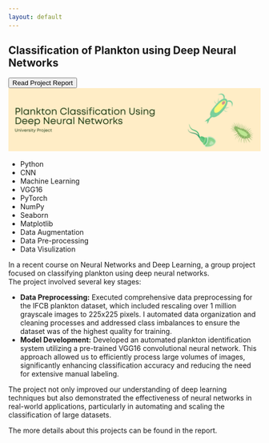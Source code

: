 ```yaml
---
layout: default
---
```


[<i class="fa-solid fa-arrow-left"></i>](/) 
<div class="post_header">
<h2 class="post_title">Classification of Plankton using Deep Neural Networks</h2><a href="https://docs.google.com/document/d/1tu7Ypgp9k76RaQQJ1tQX44zW1pCJ1CKx_9y7Cyzj7AQ/edit?usp=sharing">
  <button class="button">Read Project Report</button>
</a>
</div>
<div class="card">
    <img class="card-image" src="/assets/img/Planton Classification.png" alt="Project Image">
    <ul class="skills">
      <li>Python</li>
      <li>CNN</li>
      <li>Machine Learning</li>
      <li>VGG16</li>
      <li>PyTorch</li>
      <li>NumPy</li>
      <li>Seaborn</li>
      <li>Matplotlib</li>
      <li>Data Augmentation</li>
      <li>Data Pre-processing</li>
      <li>Data Visulization</li>
    </ul>
<p class="user_des">
In a recent course on Neural Networks and Deep Learning, a group project focused on classifying plankton using deep neural networks. <br> The project involved several key stages:</p>
<ul class="item_des">
    <li class="item_des"><strong>Data Preprocessing:</strong> Executed comprehensive data preprocessing for the IFCB plankton dataset, which included rescaling over 1 million grayscale images to 225x225 pixels. I automated data organization and cleaning processes and addressed class imbalances to ensure the dataset was of the highest quality for training.</li>
    <li class="item_des"><strong>Model Development:</strong> Developed an automated plankton identification system utilizing a pre-trained VGG16 convolutional neural network. This approach allowed us to efficiently process large volumes of images, significantly enhancing classification accuracy and reducing the need for extensive manual labeling.</li>
</ul>
<p class="user_des">The project not only improved our understanding of deep learning techniques but also demonstrated the effectiveness of neural networks in real-world applications, particularly in automating and scaling the classification of large datasets.</p>

<p class="user_des">The more details about this projects can be found in the report.</p>
